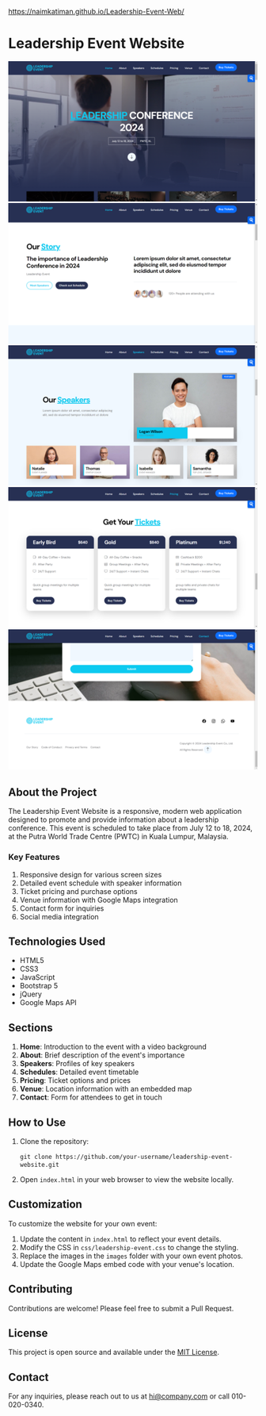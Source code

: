 https://naimkatiman.github.io/Leadership-Event-Web/

# Leadership Event Website

![Screenshot 1](images/1.png)
![Screenshot 2](images/2.png)
![Screenshot 3](images/3.png)
![Screenshot 4](images/4.png)
![Screenshot 5](images/5.png)

## About the Project

The Leadership Event Website is a responsive, modern web application designed to promote and provide information about a leadership conference. This event is scheduled to take place from July 12 to 18, 2024, at the Putra World Trade Centre (PWTC) in Kuala Lumpur, Malaysia.

### Key Features

1. Responsive design for various screen sizes
2. Detailed event schedule with speaker information
3. Ticket pricing and purchase options
4. Venue information with Google Maps integration
5. Contact form for inquiries
6. Social media integration

## Technologies Used

- HTML5
- CSS3
- JavaScript
- Bootstrap 5
- jQuery
- Google Maps API

## Sections

1. **Home**: Introduction to the event with a video background
2. **About**: Brief description of the event's importance
3. **Speakers**: Profiles of key speakers
4. **Schedules**: Detailed event timetable
5. **Pricing**: Ticket options and prices
6. **Venue**: Location information with an embedded map
7. **Contact**: Form for attendees to get in touch

## How to Use

1. Clone the repository:
   ```
   git clone https://github.com/your-username/leadership-event-website.git
   ```
2. Open `index.html` in your web browser to view the website locally.

## Customization

To customize the website for your own event:

1. Update the content in `index.html` to reflect your event details.
2. Modify the CSS in `css/leadership-event.css` to change the styling.
3. Replace the images in the `images` folder with your own event photos.
4. Update the Google Maps embed code with your venue's location.

## Contributing

Contributions are welcome! Please feel free to submit a Pull Request.

## License

This project is open source and available under the [MIT License](LICENSE).

## Contact

For any inquiries, please reach out to us at hi@company.com or call 010-020-0340.

